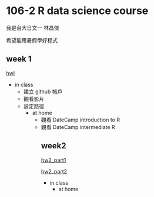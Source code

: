 ﻿
# 106-2 R data science course

我是台大日文一 林昌傑

希望能用暑假學好程式


## week 1

[hwl](https://jerry882612.github.io/Jerry882612/Week1/hw1.html)
<ul type="square">
<li>in class
<ul type="circle">
 	<li>建立 github 帳戶 
 	<li>觀看影片
 	<li>設定路徑



<ul type="square">
<li>at home
<ul type="circle">
	<li>觀看 DateCamp introduction to R
	<li>觀看 DateCamp intermediate R
	



## week2

[hw2_part1](https://jerry882612.github.io/Jerry882612/week2/hw2_part1.html)

[hw2_part2](https://jerry882612.github.io/Jerry882612/Week2/hw2_part2.html)

<ul type="square">
<li>in class


<ul type="square">
<li>at home


